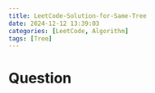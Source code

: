 ```yaml
---
title: LeetCode-Solution-for-Same-Tree
date: 2024-12-12 13:39:03
categories: [LeetCode, Algorithm]
tags: [Tree]
---
```


# Question
